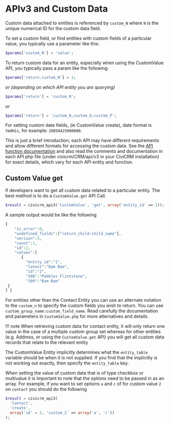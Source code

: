 # APIv3 and Custom Data

Custom data attached to entities is referenced by `custom_N` where `N` is the unique numerical ID for the custom data field.

To set a custom field, or find entities with custom fields of a particular value, you typically use a parameter like this:

```php
$params['custom_N'] = 'value';
```

To return custom data for an entity, especially when using the CustomValue API, you typically pass a param like the following:

```php
$params['return.custom_N'] = 1;
```

*or (depending on which API entity you are querying)*

```php
$params['return'] = 'custom_N';
```

*or*

```php
$params['return'] = 'custom_N,custom_O,custom_P';
```

For setting custom date fields, (ie CustomValue create), date format is `YmdHis`, for example: `20050425000000`.

This is just a brief introduction; each API may have different requirements and allow different formats for accessing the custom data. See the [API function documentation](/api/index.md) and also read the comments and documentation in each API php file (under civicrm/CRM/api/v3 in your CiviCRM installation) for exact details,
which vary for each API entity and function.

## Custom Value get

If developers want to get all custom data related to a particular entity. The best method is to do a `CustomValue.get` API Call. 

```php
$result = civicrm_api3('CustomValue', 'get', array('entity_id' => 1));
```

A sample output would be like the following

```php 
{
	"is_error":0,
	"undefined_fields":["return_child:child_name"],
	"version":3,
	"count":1,
	"id":2,
	"values":[
       {
         "entity_id":"1",
         "latest":"Bam Bam", 
         "id":"2",
         "308":"Pebbles Flintstone",
         "309":"Bam Bam"
 } 
] }
```

For entities other than the Contact Entity you can use an alternate notation to the `custom_n` to specify the custom fields you wish to return. You can use `custom_group_name:custom_field_name`. Read carefully the documentation and parameters in `CustomValue.php` for more alternatives and details.

!!! note 
    When retrieving custom data for contact entity, it will only return one value in the case of a multiple custom group set whereas for other entities (e.g. Address, or using the `CustomValue.get` API) you will get all custom data records that relate to the relevant entity

The CustomValue Entity implicitly determines what the `entity_table` variable should be when it is not supplied. If you find that the implicitly is not working out exactly, then specify the `entity_table` key.

When setting the value of custom data that is of type checkbox or multivalue it is important to note that the options need to be passed in as an array. For example, if you want to set options `a` and `c` of for custom value `2` on `contact` you should do the following

```php
$result = civicrm_api3(
  'Contact',
  'create', 
  array('id' = 2, 'custom_2' => array('a', 'c'))
);
```
